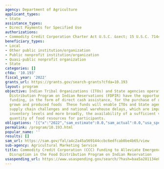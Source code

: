 ```yaml
---
agency: Department of Agriculture
applicant_types:
- State
assistance_types:
- Direct Payments for Specified Use
authorizations:
- Commodity Credit Corporation Charter Act U.S.C. &sect; 15 U.S.C. 714c(b).
beneficiary_types:
- Local
- Other public institution/organization
- Public nonprofit institution/organization
- Quasi-public nonprofit organization
- State
categories: []
cfda: '10.193'
fiscal_year: '2022'
grants_url: https://grants.gov/search-grants?cfda=10.193
layout: program
objective: Indian Tribal Organizations (ITOs) and State agencies operating the Food
  Distribution Program on Indian Reservations (FDPIR) have the opportunity to receive
  funding, in the form of direct cash assistance, for the purchase of domestically
  grown and produced foods  These funds will enable ITOs and State agencies to alleviate
  supply chain challenges and national warehouse delays, which are impacting FDPIR
  inventory levels and more broadly, the availability of a sufficient variety and
  quantity of food resources for participants.
obligations: '[{"x":"2022","sam_estimate":0.0,"sam_actual":0.0,"usa_spending_actual":0.0},{"x":"2023","sam_estimate":0.0,"sam_actual":0.0,"usa_spending_actual":0.0},{"x":"2024","sam_estimate":12000000.0,"sam_actual":0.0,"usa_spending_actual":0.0}]'
permalink: /program/10.193.html
popular_name: ''
results: []
sam_url: https://sam.gov/fal/a4c2a45a569144ccbc6edfcab0be4b65/view
sub-agency: Agricultural Marketing Service
title: Commodity Credit Corporation (CCC) Funding to Alleviate Emergency Supply Chain
  Disruption in the Food Distribution Program on Indian Reservation
usaspending_url: https://www.usaspending.gov/search/?hash=baa5a281134e87daf5c4812eee3694d9
---
```


